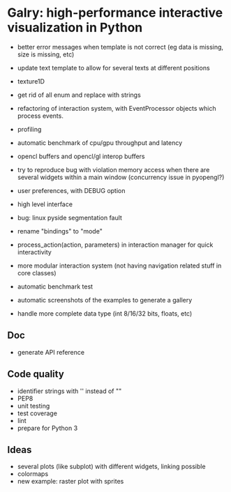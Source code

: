 Galry: high-performance interactive visualization in Python
===========================================================

  * better error messages when template is not correct (eg data is missing,
    size is missing, etc)
  * update text template to allow for several texts at different positions
  * texture1D
  
  * get rid of all enum and replace with strings
  * refactoring of interaction system, with EventProcessor objects which
    process events.

  * profiling
  * automatic benchmark of cpu/gpu throughput and latency
  
  * opencl buffers and opencl/gl interop buffers

  
  * try to reproduce bug with violation memory access when there are several
    widgets within a main window (concurrency issue in pyopengl?)
  * user preferences, with DEBUG option
  * high level interface
  * bug: linux pyside segmentation fault
  
  * rename "bindings" to "mode"
  * process_action(action, parameters) in interaction manager for quick 
    interactivity
  * more modular interaction system (not having navigation related stuff in
    core classes)
    
  * automatic benchmark test
  * automatic screenshots of the examples to generate a gallery


  * handle more complete data type (int 8/16/32 bits, floats, etc)
  
Doc
---
  * generate API reference

Code quality
------------
  * identifier strings with '' instead of ""
  * PEP8
  * unit testing
  * test coverage
  * lint
  * prepare for Python 3

Ideas
-----
  * several plots (like subplot) with different widgets, linking possible
  * colormaps
  * new example: raster plot with sprites
  